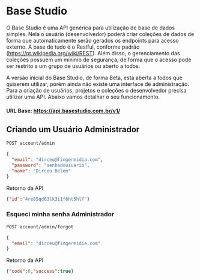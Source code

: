 # Base Studio

O Base Studio é uma API genérica para utilização de base de dados simples. Nela o usuário (desenvolvedor) poderá criar coleções de dados de forma que automaticamente serão gerados os endpoints para acesso externo. A base de tudo é o Restful, conforme padrão (https://pt.wikipedia.org/wiki/REST). Além disso, o gerenciamento das coleções possuem um mínimo de segurança, de forma que o acesso pode ser restrito a um grupo de usuários ou aberto a todos. 

A versão inicial do Base Studio, de forma Beta, está aberta a todos que quiserem utilizar, porém ainda não existe uma interface de administração. Para a criação de usuários, projetos e coleções o desenvolvedor precisa utilizar uma API. Abaixo vamos detalhar o seu funcionamento.

#### URL Base: https://api.basestudio.com.br/v1/

## Criando um Usuário Administrador
```sh
POST account/admin
```
```json
{
  "email": "dirceu@fingermidia.com",
  "password": "senhadousuario",
  "name": "Dirceu Belem"
}
```
Retorno da API
```json
{"id":"4re85qd63lk3i1f6ht5hlf"}
```

### Esqueci minha senha Administrador
```sh
POST account/admin/forgot
```
```json
{
  "email": "dirceu@fingermidia.com"
}
```
Retorno da API
```json
{"code":0,"success":true}
```
